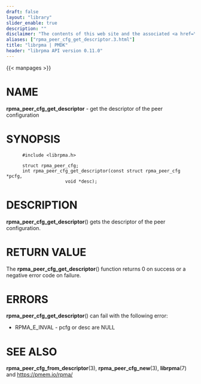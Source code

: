 ```yaml
---
draft: false
layout: "library"
slider_enable: true
description: ""
disclaimer: "The contents of this web site and the associated <a href=\"https://github.com/pmem\">GitHub repositories</a> are BSD-licensed open source."
aliases: ["rpma_peer_cfg_get_descriptor.3.html"]
title: "librpma | PMDK"
header: "librpma API version 0.11.0"
---
```

{{< manpages >}}

[comment]: <> (SPDX-License-Identifier: BSD-3-Clause)
[comment]: <> (Copyright 2020, Intel Corporation)

NAME
====

**rpma\_peer\_cfg\_get\_descriptor** - get the descriptor of the peer
configuration

SYNOPSIS
========

          #include <librpma.h>

          struct rpma_peer_cfg;
          int rpma_peer_cfg_get_descriptor(const struct rpma_peer_cfg *pcfg,
                          void *desc);

DESCRIPTION
===========

**rpma\_peer\_cfg\_get\_descriptor**() gets the descriptor of the peer
configuration.

RETURN VALUE
============

The **rpma\_peer\_cfg\_get\_descriptor**() function returns 0 on success
or a negative error code on failure.

ERRORS
======

**rpma\_peer\_cfg\_get\_descriptor**() can fail with the following
error:

-   RPMA\_E\_INVAL - pcfg or desc are NULL

SEE ALSO
========

**rpma\_peer\_cfg\_from\_descriptor**(3), **rpma\_peer\_cfg\_new**(3),
**librpma**(7) and https://pmem.io/rpma/
